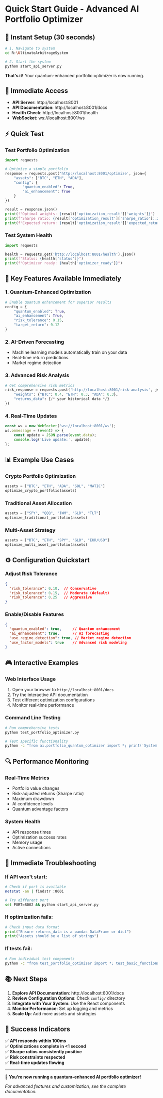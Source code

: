 # Quick Start Guide - Advanced AI Portfolio Optimizer

## 🚀 Instant Setup (30 seconds)

```bash
# 1. Navigate to system
cd R:\UltimateArbitrageSystem

# 2. Start the system
python start_api_server.py
```

**That's it!** Your quantum-enhanced portfolio optimizer is now running.

## 🎯 Immediate Access

- **API Server**: http://localhost:8001
- **API Documentation**: http://localhost:8001/docs
- **Health Check**: http://localhost:8001/health
- **WebSocket**: ws://localhost:8001/ws

## ⚡ Quick Test

### Test Portfolio Optimization
```python
import requests

# Optimize a simple portfolio
response = requests.post('http://localhost:8001/optimize', json={
    "assets": ["BTC", "ETH", "ADA"],
    "config": {
        "quantum_enabled": True,
        "ai_enhancement": True
    }
})

result = response.json()
print(f"Optimal weights: {result['optimization_result']['weights']}")
print(f"Sharpe ratio: {result['optimization_result']['sharpe_ratio']:.3f}")
print(f"Expected return: {result['optimization_result']['expected_return']:.4f}")
```

### Test System Health
```python
import requests

health = requests.get('http://localhost:8001/health').json()
print(f"Status: {health['status']}")
print(f"Optimizer ready: {health['optimizer_ready']}")
```

## 🧠 Key Features Available Immediately

### 1. Quantum-Enhanced Optimization
```python
# Enable quantum enhancement for superior results
config = {
    "quantum_enabled": True,
    "ai_enhancement": True,
    "risk_tolerance": 0.15,
    "target_return": 0.12
}
```

### 2. AI-Driven Forecasting
- Machine learning models automatically train on your data
- Real-time return predictions
- Market regime detection

### 3. Advanced Risk Analysis
```python
# Get comprehensive risk metrics
risk_response = requests.post('http://localhost:8001/risk-analysis', json={
    "weights": {"BTC": 0.4, "ETH": 0.3, "ADA": 0.3},
    "returns_data": {/* your historical data */}
})
```

### 4. Real-Time Updates
```javascript
const ws = new WebSocket('ws://localhost:8001/ws');
ws.onmessage = (event) => {
    const update = JSON.parse(event.data);
    console.log('Live update:', update);
};
```

## 📊 Example Use Cases

### Crypto Portfolio Optimization
```python
assets = ["BTC", "ETH", "ADA", "SOL", "MATIC"]
optimize_crypto_portfolio(assets)
```

### Traditional Asset Allocation
```python
assets = ["SPY", "QQQ", "IWM", "GLD", "TLT"]
optimize_traditional_portfolio(assets)
```

### Multi-Asset Strategy
```python
assets = ["BTC", "ETH", "SPY", "GLD", "EUR/USD"]
optimize_multi_asset_portfolio(assets)
```

## ⚙️ Configuration Quickstart

### Adjust Risk Tolerance
```json
{
  "risk_tolerance": 0.10,  // Conservative
  "risk_tolerance": 0.15,  // Moderate (default)
  "risk_tolerance": 0.25   // Aggressive
}
```

### Enable/Disable Features
```json
{
  "quantum_enabled": true,     // Quantum enhancement
  "ai_enhancement": true,      // AI forecasting
  "use_regime_detection": true, // Market regime detection
  "use_factor_models": true    // Advanced risk modeling
}
```

## 🎮 Interactive Examples

### Web Interface Usage
1. Open your browser to `http://localhost:8001/docs`
2. Try the interactive API documentation
3. Test different optimization configurations
4. Monitor real-time performance

### Command Line Testing
```bash
# Run comprehensive tests
python test_portfolio_optimizer.py

# Test specific functionality
python -c "from ai.portfolio_quantum_optimizer import *; print('System ready!')"
```

## 🔍 Performance Monitoring

### Real-Time Metrics
- Portfolio value changes
- Risk-adjusted returns (Sharpe ratio)
- Maximum drawdown
- AI confidence levels
- Quantum advantage factors

### System Health
- API response times
- Optimization success rates
- Memory usage
- Active connections

## 🚨 Immediate Troubleshooting

### If API won't start:
```bash
# Check if port is available
netstat -an | findstr :8001

# Try different port
set PORT=8002 && python start_api_server.py
```

### If optimization fails:
```python
# Check input data format
print("Ensure returns_data is a pandas DataFrame or dict")
print("Assets should be a list of strings")
```

### If tests fail:
```bash
# Run individual test components
python -c "from test_portfolio_optimizer import *; test_basic_functionality()"
```

## 📚 Next Steps

1. **Explore API Documentation**: http://localhost:8001/docs
2. **Review Configuration Options**: Check `config/` directory
3. **Integrate with Your System**: Use the React components
4. **Monitor Performance**: Set up logging and metrics
5. **Scale Up**: Add more assets and strategies

## 🎯 Success Indicators

✅ **API responds within 100ms**  
✅ **Optimizations complete in <1 second**  
✅ **Sharpe ratios consistently positive**  
✅ **Risk constraints respected**  
✅ **Real-time updates flowing**  

---

**🎉 You're now running a quantum-enhanced AI portfolio optimizer!**

*For advanced features and customization, see the complete documentation.*

